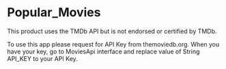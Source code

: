 # Popular_Movies
This product uses the TMDb API but is not endorsed or certified by TMDb.

To use this app please request for API Key from themoviedb.org.
When you have your key, go to MoviesApi interface and replace value of String API_KEY to your API Key.
